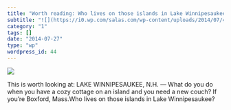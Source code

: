 ```yaml
---
title: "Worth reading: Who lives on those islands in Lake Winnipesaukee?"
subtitle: "![](https://i0.wp.com/salas.com/wp-content/uploads/2014/07/493ed-1406473218258.jpg?w=584&ssl=1)"
category: "1"
tags: []
date: "2014-07-27"
type: "wp"
wordpress_id: 44
---
```

![](https://i0.wp.com/salas.com/wp-content/uploads/2014/07/493ed-1406473218258.jpg?w=584&ssl=1)

This is worth looking at: LAKE WINNIPESAUKEE, N.H. — What do you do when you have a cozy cottage on an island and you need a new couch? If you’re Boxford, Mass.Who lives on those islands in Lake Winnipesaukee?